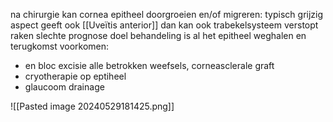 na chirurgie kan cornea epitheel doorgroeien en/of migreren: typisch grijzig aspect
geeft ook [[Uveïtis anterior]] 
dan kan ook trabekelsysteem verstopt raken
slechte prognose
doel behandeling is al het epitheel weghalen en terugkomst voorkomen:
- en bloc excisie alle betrokken weefsels, corneasclerale graft
- cryotherapie op eptiheel
- glaucoom drainage 

![[Pasted image 20240529181425.png]]